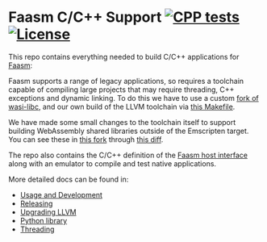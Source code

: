 # Faasm C/C++ Support [![CPP tests](https://github.com/faasm/faasm-toolchain/workflows/Tests/badge.svg?branch=master)](https://github.com/faasm/faasm-toolchain/actions) [![License](https://img.shields.io/github/license/faasm/faasm-toolchain.svg)](https://github.com/faasm/faasm-toolchain/blob/master/LICENSE.md) 

This repo contains everything needed to build C/C++ applications for
[Faasm](https://github.com/faasm/faasm):

Faasm supports a range of legacy applications, so requires a toolchain capable
of compiling large projects that may require threading, C++ exceptions and
dynamic linking. To do this we have to use a custom [fork of
wasi-libc](https://github.com/faasm/wasi-libc), and our own build of the LLVM
toolchain via [this Makefile](Makefile).  

We have made some small changes to the toolchain itself to support building
WebAssembly shared libraries outside of the Emscripten target. You can see these
in [this fork](https://github.com/faasm/llvm-project) through [this
diff](https://github.com/llvm/llvm-project/compare/llvmorg-10.0.1...faasm:faasm).

The repo also contains the C/C++ definition of the [Faasm host
interface](https://github.com/faasm/faasm/blob/master/docs/host_interface.md)
along with an emulator to compile and test native applications.

More detailed docs can be found in:

- [Usage and Development](docs/usage.md)
- [Releasing](docs/release.md)
- [Upgrading LLVM](docs/upgrading-llvm.md)
- [Python library](docs/python.md)
- [Threading](docs/threading.md)

